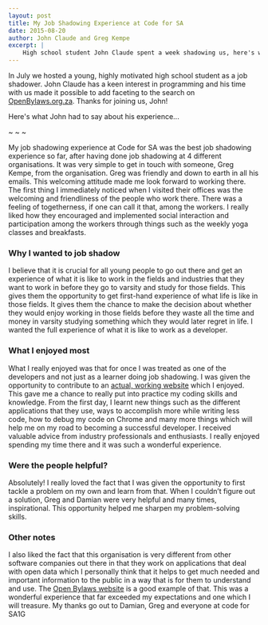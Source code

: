```yaml
---
layout: post
title: My Job Shadowing Experience at Code for SA
date: 2015-08-20
author: John Claude and Greg Kempe
excerpt: |
    High school student John Claude spent a week shadowing us, here's what he said.
---
```


In July we hosted a young, highly motivated high school student as a job shadower. John Claude has a keen interest in programming and his time with us made it possible to add faceting to the search on [OpenBylaws.org.za](http://openbylaws.org.za/search.html). Thanks for joining us, John!

Here's what John had to say about his experience...

~ ~ ~

My job shadowing experience at Code for SA was the best job shadowing experience so far, after having done job shadowing at 4 different organisations. It was very simple to get in touch with someone, Greg Kempe, from the organisation. Greg was friendly and down to earth in all his emails. This welcoming attitude made me look forward to working there. The first thing I immediately noticed when I visited their offices was the welcoming and friendliness of the people who work there. There was a feeling of togetherness, if one can call it that, among the workers. I really liked how they encouraged and implemented social interaction and participation among the workers through things such as the weekly yoga classes and breakfasts.

### Why I wanted to job shadow

I believe that it is crucial for all young people to go out there and get an experience of what it is like to work in the fields and industries that they want to work in before they go to varsity and study for those fields. This gives them the opportunity to get first-hand experience of what life is like in those fields. It gives them the chance to make the decision about whether they would enjoy working in those fields before they waste all the time and money in varsity studying something which they would later regret in life. I wanted the full experience of what it is like to work as a developer.

### What I enjoyed most

What I really enjoyed was that for once I was treated as one of the developers and not just as a learner doing job shadowing.  I was given the opportunity to contribute to an [actual, working website](http://openbylaws.org.za) which I enjoyed. This gave me a chance to really put into practice my coding skills and knowledge. From the first day, I learnt new things such as the different applications that they use, ways to accomplish more while writing less code, how to debug my code on Chrome and many more things which will help me on my road to becoming a successful developer. I received valuable advice from industry professionals and enthusiasts. I really enjoyed spending my time there and it was such a wonderful experience.

### Were the people helpful?

Absolutely! I really loved the fact that I was given the opportunity to first tackle a problem on my own and learn from that. When I couldn’t figure out a solution, Greg and Damian were very helpful and many times, inspirational. This opportunity helped me sharpen my problem-solving skills.

### Other notes

I also liked the fact that this organisation is very different from other software companies out there in that they work on applications that deal with open data which I personally think that it helps to get much needed and important information to the public in a way that is for them to understand and use. The [Open Bylaws website](http://openbylaws.org.za) is a good example of that.
This was a wonderful experience that far exceeded my expectations and one which I will treasure. My thanks go out to Damian, Greg and everyone at code for SA1G
